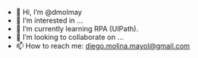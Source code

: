 - 👋 Hi, I’m @dmolmay
- 👀 I’m interested in ...
- 🌱 I’m currently learning RPA (UIPath).
- 💞️ I’m looking to collaborate on ...
- 📫 How to reach me: diego.molina.mayol@gmail.com

<!---
dmolmay/dmolmay is a ✨ special ✨ repository because its `README.md` (this file) appears on your GitHub profile.
You can click the Preview link to take a look at your changes.
--->
